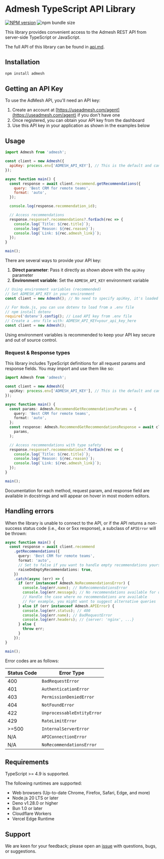 # Admesh TypeScript API Library

[![NPM version](https://img.shields.io/npm/v/admesh.svg)](https://npmjs.org/package/admesh) ![npm bundle size](https://img.shields.io/bundlephobia/minzip/admesh)

This library provides convenient access to the Admesh REST API from server-side TypeScript or JavaScript.

The full API of this library can be found in [api.md](api.md).

## Installation

```sh
npm install admesh
```

## Getting an API Key

To use the AdMesh API, you'll need an API key:

1. Create an account at [https://useadmesh.com/agent](https://useadmesh.com/agent) if you don't have one
2. Once registered, you can obtain your API key from the dashboard
3. Use this API key in your application as shown in the examples below

## Usage

<!-- prettier-ignore -->
```js
import Admesh from 'admesh';

const client = new Admesh({
  apiKey: process.env['ADMESH_API_KEY'], // This is the default and can be omitted
});

async function main() {
  const response = await client.recommend.getRecommendations({
    query: 'Best CRM for remote teams',
    format: 'auto',
  });

  console.log(response.recommendation_id);

  // Access recommendations
  response.response?.recommendations?.forEach(rec => {
    console.log(`Title: ${rec.title}`);
    console.log(`Reason: ${rec.reason}`);
    console.log(`Link: ${rec.admesh_link}`);
  });
}

main();
```

There are several ways to provide your API key:

1. **Direct parameter**: Pass it directly as shown above with the `apiKey` parameter
2. **Environment variable**: Set the `ADMESH_API_KEY` environment variable

```js
// Using environment variables (recommended)
// Set ADMESH_API_KEY in your environment
const client = new Admesh(); // No need to specify apiKey, it's loaded from environment

// For Node.js, you can use dotenv to load from a .env file
// npm install dotenv
require('dotenv').config(); // Load API key from .env file
// Create a .env file with: ADMESH_API_KEY=your_api_key_here
const client = new Admesh();
```

Using environment variables is recommended to keep your API key secure and out of source control.

### Request & Response types

This library includes TypeScript definitions for all request params and response fields. You may import and use them like so:

<!-- prettier-ignore -->
```ts
import Admesh from 'admesh';

const client = new Admesh({
  apiKey: process.env['ADMESH_API_KEY'], // This is the default and can be omitted
});

async function main() {
  const params: Admesh.RecommendGetRecommendationsParams = {
    query: 'Best CRM for remote teams',
    format: 'auto',
  };
  const response: Admesh.RecommendGetRecommendationsResponse = await client.recommend.getRecommendations(
    params,
  );

  // Access recommendations with type safety
  response.response?.recommendations?.forEach(rec => {
    console.log(`Title: ${rec.title}`);
    console.log(`Reason: ${rec.reason}`);
    console.log(`Link: ${rec.admesh_link}`);
  });
}

main();
```

Documentation for each method, request param, and response field are available in docstrings and will appear on hover in most modern editors.

## Handling errors

When the library is unable to connect to the API,
or if the API returns a non-success status code (i.e., 4xx or 5xx response),
a subclass of `APIError` will be thrown:

<!-- prettier-ignore -->
```ts
async function main() {
  const response = await client.recommend
    .getRecommendations({
      query: 'Best CRM for remote teams',
      format: 'auto',
      // Set to false if you want to handle empty recommendations yourself
      raiseOnEmptyRecommendations: true,
    })
    .catch(async (err) => {
      if (err instanceof Admesh.NoRecommendationsError) {
        console.log(err.name); // NoRecommendationsError
        console.log(err.message); // No recommendations available for query: Best CRM for remote teams
        // Handle the case where no recommendations are available
        // For example, you might want to suggest alternative queries
      } else if (err instanceof Admesh.APIError) {
        console.log(err.status); // 400
        console.log(err.name); // BadRequestError
        console.log(err.headers); // {server: 'nginx', ...}
      } else {
        throw err;
      }
    });
}

main();
```

Error codes are as follows:

| Status Code | Error Type                 |
| ----------- | -------------------------- |
| 400         | `BadRequestError`          |
| 401         | `AuthenticationError`      |
| 403         | `PermissionDeniedError`    |
| 404         | `NotFoundError`            |
| 422         | `UnprocessableEntityError` |
| 429         | `RateLimitError`           |
| >=500       | `InternalServerError`      |
| N/A         | `APIConnectionError`       |
| N/A         | `NoRecommendationsError`   |

## Requirements

TypeScript >= 4.9 is supported.

The following runtimes are supported:

- Web browsers (Up-to-date Chrome, Firefox, Safari, Edge, and more)
- Node.js 20 LTS or later
- Deno v1.28.0 or higher
- Bun 1.0 or later
- Cloudflare Workers
- Vercel Edge Runtime

## Support

We are keen for your feedback; please open an [issue](https://www.github.com/GouniManikumar12/admesh-typescript/issues) with questions, bugs, or suggestions.
